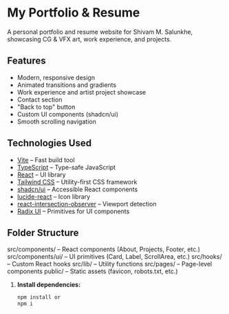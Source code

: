 # My Portfolio & Resume

A personal portfolio and resume website for Shivam M. Salunkhe, showcasing CG & VFX art, work experience, and projects.

## Features

- Modern, responsive design
- Animated transitions and gradients
- Work experience and artist project showcase
- Contact section
- "Back to top" button
- Custom UI components (shadcn/ui)
- Smooth scrolling navigation

## Technologies Used

- [Vite](https://vitejs.dev/) – Fast build tool
- [TypeScript](https://www.typescriptlang.org/) – Type-safe JavaScript
- [React](https://react.dev/) – UI library
- [Tailwind CSS](https://tailwindcss.com/) – Utility-first CSS framework
- [shadcn/ui](https://ui.shadcn.com/) – Accessible React components
- [lucide-react](https://lucide.dev/) – Icon library
- [react-intersection-observer](https://www.npmjs.com/package/react-intersection-observer) – Viewport detection
- [Radix UI](https://www.radix-ui.com/) – Primitives for UI components

## Folder Structure

src/components/ – React components (About, Projects, Footer, etc.)
src/components/ui/ – UI primitives (Card, Label, ScrollArea, etc.)
src/hooks/ – Custom React hooks
src/lib/ – Utility functions
src/pages/ – Page-level components
public/ – Static assets (favicon, robots.txt, etc.)

1. **Install dependencies:**
   ```sh
   npm install or
   npm i
   ```
